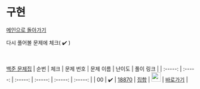 # 구현

[메인으로 돌아가기](https://github.com/dmswldk28/baekjoon)

다시 풀어볼 문제에 체크( :heavy_check_mark: )

<br>


[백준 문제집](https://www.acmicpc.net/problemset?sort=ac_desc&algo=102)
|          순번          |        체크         |        문제 번호         |        문제 이름         |         난이도          |        풀이 링크         |
| :-----: | :-----: | :-----: | :-----: | :-----: | :-----: |
| 00 |  :heavy_check_mark:  | <a href="https://www.acmicpc.net/problem/11723" target="_blank">18870</a> | <a href="https://www.acmicpc.net/problem/18870" target="_blank">집합</a> | <img height="25px" width="25px" src="https://static.solved.ac/tier_small/6.svg"/> | <a href="./../sort/S5_11723.java">바로가기</a> |